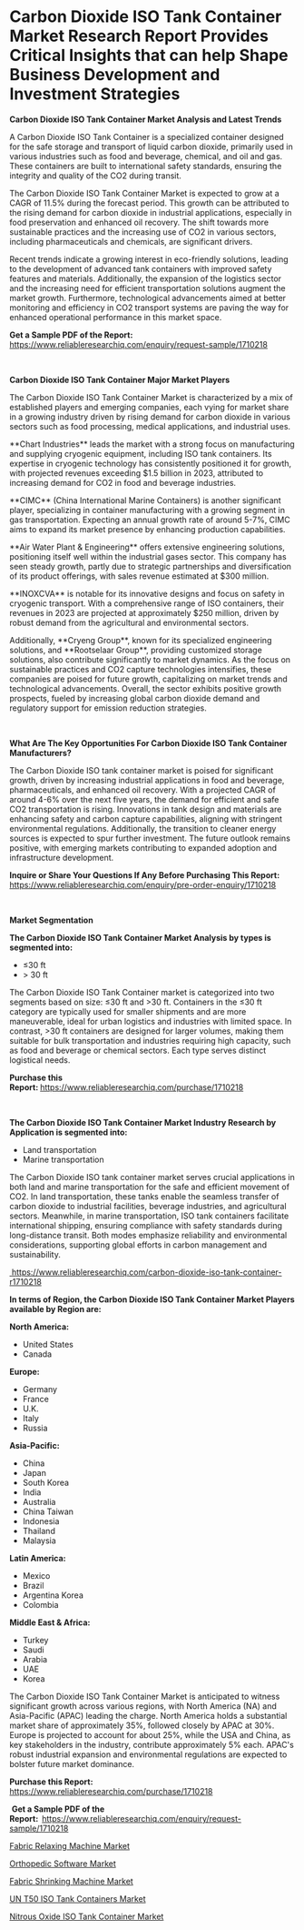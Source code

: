 <p><h1>Carbon Dioxide ISO Tank Container Market Research Report Provides Critical Insights that can help Shape Business Development and Investment Strategies</h1></p><p><strong>Carbon Dioxide ISO Tank Container Market Analysis and Latest Trends</strong></p>
<p><p>A Carbon Dioxide ISO Tank Container is a specialized container designed for the safe storage and transport of liquid carbon dioxide, primarily used in various industries such as food and beverage, chemical, and oil and gas. These containers are built to international safety standards, ensuring the integrity and quality of the CO2 during transit.</p><p>The Carbon Dioxide ISO Tank Container Market is expected to grow at a CAGR of 11.5% during the forecast period. This growth can be attributed to the rising demand for carbon dioxide in industrial applications, especially in food preservation and enhanced oil recovery. The shift towards more sustainable practices and the increasing use of CO2 in various sectors, including pharmaceuticals and chemicals, are significant drivers.</p><p>Recent trends indicate a growing interest in eco-friendly solutions, leading to the development of advanced tank containers with improved safety features and materials. Additionally, the expansion of the logistics sector and the increasing need for efficient transportation solutions augment the market growth. Furthermore, technological advancements aimed at better monitoring and efficiency in CO2 transport systems are paving the way for enhanced operational performance in this market space.</p></p>
<p><strong>Get a Sample PDF of the Report:&nbsp;</strong> <a href="https://www.reliableresearchiq.com/enquiry/request-sample/1710218?utm_campaign=99&utm_medium=2&utm_source=Github&utm_content=ia&utm_term=22102024&utm_id=carbon-dioxide-iso-tank-container">https://www.reliableresearchiq.com/enquiry/request-sample/1710218</a></p>
<p>&nbsp;</p>
<p><strong>Carbon Dioxide ISO Tank Container Major Market Players</strong></p>
<p><p>The Carbon Dioxide ISO Tank Container Market is characterized by a mix of established players and emerging companies, each vying for market share in a growing industry driven by rising demand for carbon dioxide in various sectors such as food processing, medical applications, and industrial uses.</p><p>**Chart Industries** leads the market with a strong focus on manufacturing and supplying cryogenic equipment, including ISO tank containers. Its expertise in cryogenic technology has consistently positioned it for growth, with projected revenues exceeding $1.5 billion in 2023, attributed to increasing demand for CO2 in food and beverage industries.</p><p>**CIMC** (China International Marine Containers) is another significant player, specializing in container manufacturing with a growing segment in gas transportation. Expecting an annual growth rate of around 5-7%, CIMC aims to expand its market presence by enhancing production capabilities.</p><p>**Air Water Plant & Engineering** offers extensive engineering solutions, positioning itself well within the industrial gases sector. This company has seen steady growth, partly due to strategic partnerships and diversification of its product offerings, with sales revenue estimated at $300 million.</p><p>**INOXCVA** is notable for its innovative designs and focus on safety in cryogenic transport. With a comprehensive range of ISO containers, their revenues in 2023 are projected at approximately $250 million, driven by robust demand from the agricultural and environmental sectors.</p><p>Additionally, **Cryeng Group**, known for its specialized engineering solutions, and **Rootselaar Group**, providing customized storage solutions, also contribute significantly to market dynamics. As the focus on sustainable practices and CO2 capture technologies intensifies, these companies are poised for future growth, capitalizing on market trends and technological advancements. Overall, the sector exhibits positive growth prospects, fueled by increasing global carbon dioxide demand and regulatory support for emission reduction strategies.</p></p>
<p>&nbsp;</p>
<p><strong>What Are The Key Opportunities For Carbon Dioxide ISO Tank Container Manufacturers?</strong></p>
<p><p>The Carbon Dioxide ISO tank container market is poised for significant growth, driven by increasing industrial applications in food and beverage, pharmaceuticals, and enhanced oil recovery. With a projected CAGR of around 4-6% over the next five years, the demand for efficient and safe CO2 transportation is rising. Innovations in tank design and materials are enhancing safety and carbon capture capabilities, aligning with stringent environmental regulations. Additionally, the transition to cleaner energy sources is expected to spur further investment. The future outlook remains positive, with emerging markets contributing to expanded adoption and infrastructure development.</p></p>
<p><strong>Inquire or Share Your Questions If Any Before Purchasing This Report:</strong> <a href="https://www.reliableresearchiq.com/enquiry/pre-order-enquiry/1710218?utm_campaign=99&utm_medium=2&utm_source=Github&utm_content=ia&utm_term=22102024&utm_id=carbon-dioxide-iso-tank-container">https://www.reliableresearchiq.com/enquiry/pre-order-enquiry/1710218</a></p>
<p>&nbsp;</p>
<p><strong>Market Segmentation</strong></p>
<p><strong>The Carbon Dioxide ISO Tank Container Market Analysis by types is segmented into:</strong></p>
<p><ul><li>≤30 ft</li><li>> 30 ft</li></ul></p>
<p><p>The Carbon Dioxide ISO Tank Container market is categorized into two segments based on size: ≤30 ft and >30 ft. Containers in the ≤30 ft category are typically used for smaller shipments and are more maneuverable, ideal for urban logistics and industries with limited space. In contrast, >30 ft containers are designed for larger volumes, making them suitable for bulk transportation and industries requiring high capacity, such as food and beverage or chemical sectors. Each type serves distinct logistical needs.</p></p>
<p><strong>Purchase this Report:&nbsp;</strong><a href="https://www.reliableresearchiq.com/purchase/1710218?utm_campaign=99&utm_medium=2&utm_source=Github&utm_content=ia&utm_term=22102024&utm_id=carbon-dioxide-iso-tank-container">https://www.reliableresearchiq.com/purchase/1710218</a></p>
<p>&nbsp;</p>
<p><strong>The Carbon Dioxide ISO Tank Container Market Industry Research by Application is segmented into:</strong></p>
<p><ul><li>Land transportation</li><li>Marine transportation</li></ul></p>
<p><p>The Carbon Dioxide ISO tank container market serves crucial applications in both land and marine transportation for the safe and efficient movement of CO2. In land transportation, these tanks enable the seamless transfer of carbon dioxide to industrial facilities, beverage industries, and agricultural sectors. Meanwhile, in marine transportation, ISO tank containers facilitate international shipping, ensuring compliance with safety standards during long-distance transit. Both modes emphasize reliability and environmental considerations, supporting global efforts in carbon management and sustainability.</p></p>
<p><a href="https://www.reliableresearchiq.com/carbon-dioxide-iso-tank-container-r1710218?utm_campaign=99&utm_medium=2&utm_source=Github&utm_content=ia&utm_term=22102024&utm_id=carbon-dioxide-iso-tank-container">&nbsp;https://www.reliableresearchiq.com/carbon-dioxide-iso-tank-container-r1710218</a></p>
<p><strong>In terms of Region, the Carbon Dioxide ISO Tank Container Market Players available by Region are:</strong></p>
<p>
    <p> <strong> North America: </strong>
        <ul>
            <li>United States</li>
            <li>Canada</li>
        </ul>
        </p> 
    <p> <strong> Europe: </strong>
        <ul>
            <li>Germany</li>
            <li>France</li>
            <li>U.K.</li>
            <li>Italy</li>
            <li>Russia</li>
        </ul>
        </p> 
    <p> <strong> Asia-Pacific: </strong>
        <ul>
            <li>China</li>
            <li>Japan</li>
            <li>South Korea</li>
            <li>India</li>
            <li>Australia</li>
            <li>China Taiwan</li>
            <li>Indonesia</li>
            <li>Thailand</li>
            <li>Malaysia</li>
        </ul>
        </p> 
    <p> <strong> Latin America: </strong>
        <ul>
            <li>Mexico</li>
            <li>Brazil</li>
            <li>Argentina Korea</li>
            <li>Colombia</li>
        </ul>
        </p> 
    <p> <strong> Middle East & Africa: </strong>
        <ul>
            <li>Turkey</li>
            <li>Saudi</li>
            <li>Arabia</li>
            <li>UAE</li>
            <li>Korea</li>
        </ul>
    </p>
    </p>
<p><p>The Carbon Dioxide ISO Tank Container Market is anticipated to witness significant growth across various regions, with North America (NA) and Asia-Pacific (APAC) leading the charge. North America holds a substantial market share of approximately 35%, followed closely by APAC at 30%. Europe is projected to account for about 25%, while the USA and China, as key stakeholders in the industry, contribute approximately 5% each. APAC's robust industrial expansion and environmental regulations are expected to bolster future market dominance.</p></p>
<p><strong>Purchase this Report: </strong><a href="https://www.reliableresearchiq.com/purchase/1710218?utm_campaign=99&utm_medium=2&utm_source=Github&utm_content=ia&utm_term=22102024&utm_id=carbon-dioxide-iso-tank-container">https://www.reliableresearchiq.com/purchase/1710218</a></p>
<p>&nbsp;<strong>Get a Sample PDF of the Report:&nbsp;&nbsp;</strong><a href="https://www.reliableresearchiq.com/enquiry/request-sample/1710218?utm_campaign=99&utm_medium=2&utm_source=Github&utm_content=ia&utm_term=22102024&utm_id=carbon-dioxide-iso-tank-container">https://www.reliableresearchiq.com/enquiry/request-sample/1710218</a></p>
<p><strong></strong></p>
<p><p><a href="https://issuu.com/reportprime-2/docs/fabric-relaxing-machine-market-size_6f42b27242577d?utm_campaign=99&utm_medium=2&utm_source=Github&utm_content=ia&utm_term=22102024&utm_id=carbon-dioxide-iso-tank-container">Fabric Relaxing Machine Market</a></p><p><a href="https://www.linkedin.com/pulse/orthopedic-software-market-share-size-trends-industry-analysis-lyqef?utm_campaign=99&utm_medium=2&utm_source=Github&utm_content=ia&utm_term=22102024&utm_id=carbon-dioxide-iso-tank-container">Orthopedic Software Market</a></p><p><a href="https://issuu.com/reportprime-2/docs/fabric-shrinking-machine-market-siz_744f4b9540a788?utm_campaign=99&utm_medium=2&utm_source=Github&utm_content=ia&utm_term=22102024&utm_id=carbon-dioxide-iso-tank-container">Fabric Shrinking Machine Market</a></p><p><a href="https://github.com/shebaharrifx/Market-Research-Report-List-1/blob/main/un-t50-iso-tank-containers-market.md?utm_campaign=99&utm_medium=2&utm_source=Github&utm_content=ia&utm_term=22102024&utm_id=carbon-dioxide-iso-tank-container">UN T50 ISO Tank Containers Market</a></p><p><a href="https://github.com/danyelltzmol/Market-Research-Report-List-1/blob/main/nitrous-oxide-iso-tank-container-market.md?utm_campaign=99&utm_medium=2&utm_source=Github&utm_content=ia&utm_term=22102024&utm_id=carbon-dioxide-iso-tank-container">Nitrous Oxide ISO Tank Container Market</a></p></p>